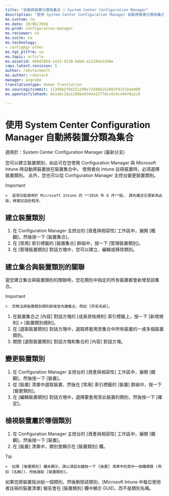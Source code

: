 ```yaml
---
title: "自動將裝置分類為集合 | System Center Configuration Manager"
description: "使用 System Center Configuration Manager 自動將裝置分類為集合。"
ms.custom: na
ms.date: 10/06/2016
ms.prod: configuration-manager
ms.reviewer: na
ms.suite: na
ms.technology:
- configmgr-other
ms.tgt_pltfrm: na
ms.topic: article
ms.assetid: 98b038b4-1a13-4228-bdb8-a12194e32b0e
caps.latest.revision: 5
author: robstackmsft
ms.author: robstack
manager: angrobe
translationtype: Human Translation
ms.sourcegitcommit: 1134bb2f04152288e72d40b1b1083f415cb4e900
ms.openlocfilehash: 6e1e8c1da1209be03d4a1377dcc0c9ce9478a216

---
```

# <a name="automatically-categorize-devices-into-collections-with-system-center-configuration-manager"></a>使用 System Center Configuration Manager 自動將裝置分類為集合

適用於：System Center Configuration Manager (最新分支)

您可以建立裝置類別，如此可在您使用 Configuration Manager 與 Microsoft Intune 時自動將裝置放在裝置集合中。 使用者向 Intune 註冊裝置時，必須選擇裝置類別。 此外，您也可以從 Configuration Manager 主控台變更裝置類別。

> [!IMPORTANT]  
    >  這項功能適用於 Microsoft Intune 的 **2016 年 6 月**版。 請先確定已更新為此版，再嘗試這些程序。

## <a name="create-device-categories"></a>建立裝置類別

1.  在 Configuration Manager 主控台的 [資產與相容性] 工作區中，展開 [概觀]，然後按一下 [裝置集合]。
2.  在 [常用] 索引標籤的 [裝置集合] 群組中，按一下 [管理裝置類別]。
3.  在 [管理裝置類別] 對話方塊中，您可以建立、編輯或移除類別。

## <a name="associate-a-collection-with-a-device-category"></a>建立集合與裝置類別的關聯

當您建立集合與裝置類別的關聯時，您在類別中指定的所有裝置都會新增至該集合。

> [!IMPORTANT]  
    >  您無法將裝置類別規則新增至內建集合，例如 [所有系統]。

1.  在裝置集合之 [內容] 對話方塊的 [成員資格規則] 索引標籤上，按一下 [新增規則] > [裝置類別規則]。
2.  在 [選取裝置類別] 對話方塊中，選取將套用至集合中所有裝置的一或多個裝置類別。
3.  關閉 [選取裝置類別] 對話方塊和集合的 [內容] 對話方塊。


## <a name="change-the-category-of-a-device"></a>變更裝置類別

1.  在 Configuration Manager 主控台的 [資產與相容性] 工作區中，展開 [概觀]，然後按一下 [裝置]。
2.  從 [裝置] 清單中選取裝置，然後在 [常用] 索引標籤的 [裝置] 群組中，按一下 [變更類別]。
3.  在 [編輯裝置類別] 對話方塊中，選擇要套用至此裝置的類別，然後按一下 [確定]。

## <a name="view-which-category-a-device-belongs-to"></a>檢視裝置屬於哪個類別

1.  在 Configuration Manager 主控台的 [資產與相容性] 工作區中，展開 [概觀]，然後按一下 [裝置]。
2.  在 [裝置] 清單中，類別會顯示在 [裝置類別] 欄。
> [!TIP]  
    >  如果 [裝置類別] 欄未顯示，請以滑鼠右鍵按一下 [裝置] 清單中的其中一個欄標題 (例如 [名稱])，然後選取 [裝置類別]。

如果您將裝置指派給一個類別，然後刪除該類別，[Microsoft Intune 中每位使用者註冊的裝置清單] 報告會在 [裝置類別] 欄中顯示 GUID，而不是類別名稱。



<!--HONumber=Nov16_HO1-->


